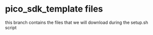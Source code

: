 # pico_sdk_template files

this branch contains the files that we will download during the setup.sh script
